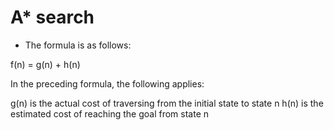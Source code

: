 # A* search 
- The formula is as follows:

f(n) = g(n) + h(n)

In the preceding formula, the following applies:

g(n) is the actual cost of traversing from the initial state to state n
h(n) is the estimated cost of reaching the goal from state n

